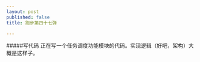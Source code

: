 ```yaml
---
layout: post
published: false
title: 跑步第四十七弹

---
```

#####写代码
正在写一个任务调度功能模块的代码。实现逻辑（好吧，架构）大概是这样子。  

